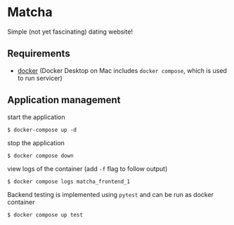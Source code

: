 # Matcha

Simple (not yet fascinating) dating website!

## Requirements

+ [docker](https://docs.docker.com/get-docker/) (Docker Desktop on Mac includes `docker compose`, which is used to run
servicer)

## Application management

start the application
```shell
$ docker-compose up -d
```

stop the application
```shell
$ docker compose down
```

view logs of the container (add `-f` flag to follow output)
```shell
$ docker compose logs matcha_frontend_1
```

Backend testing is implemented using `pytest` and can be run as docker container
```shell
$ docker compose up test
```